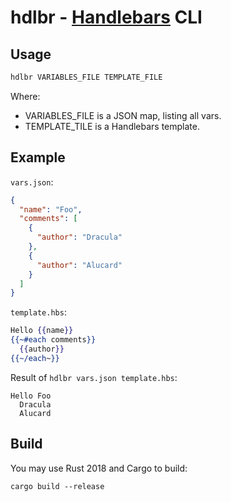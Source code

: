 # hdlbr - [Handlebars](https://handlebarsjs.com) CLI

## Usage

````sh
hdlbr VARIABLES_FILE TEMPLATE_FILE
````

Where:
- VARIABLES_FILE is a JSON map, listing all vars.
- TEMPLATE_TILE is a Handlebars template.

## Example

`vars.json`:

````json
{
  "name": "Foo",
  "comments": [
    {
      "author": "Dracula"
    },
    {
      "author": "Alucard"
    }
  ]
}
````

`template.hbs`:

````handlebars
Hello {{name}}
{{~#each comments}}
  {{author}}
{{~/each~}}
````

Result of `hdlbr vars.json template.hbs`:

````
Hello Foo
  Dracula
  Alucard
````

## Build

You may use Rust 2018 and Cargo to build:

````
cargo build --release
````
